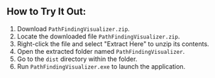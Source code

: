 ## How to Try It Out:
1. Download `PathFindingVisualizer.zip`.
2. Locate the downloaded file `PathFindingVisualizer.zip`.
3. Right-click the file and select "Extract Here" to unzip its contents.
4. Open the extracted folder named `PathFindingVisualizer`.
5. Go to the `dist` directory within the folder.
6. Run `PathFindingVisualizer.exe` to launch the application.
